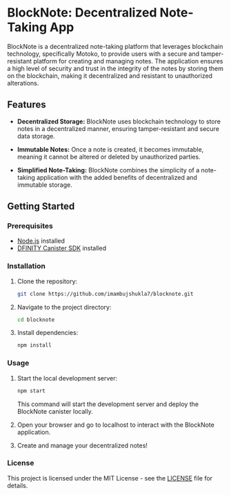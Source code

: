 # BlockNote: Decentralized Note-Taking App 

BlockNote is a decentralized note-taking platform that leverages blockchain technology, specifically Motoko, to provide users with a secure and tamper-resistant platform for creating and managing notes. The application ensures a high level of security and trust in the integrity of the notes by storing them on the blockchain, making it decentralized and resistant to unauthorized alterations.

## Features

- **Decentralized Storage:** BlockNote uses blockchain technology to store notes in a decentralized manner, ensuring tamper-resistant and secure data storage.

- **Immutable Notes:** Once a note is created, it becomes immutable, meaning it cannot be altered or deleted by unauthorized parties.

- **Simplified Note-Taking:** BlockNote combines the simplicity of a note-taking application with the added benefits of decentralized and immutable storage.

## Getting Started

### Prerequisites

- [Node.js](https://nodejs.org/) installed
- [DFINITY Canister SDK](https://sdk.dfinity.org/) installed

### Installation

1. Clone the repository:

   ```bash
   git clone https://github.com/imambujshukla7/blocknote.git
   ```

2. Navigate to the project directory:

   ```bash
   cd blocknote
   ```

3. Install dependencies:

   ```bash
   npm install
   ```

### Usage

1. Start the local development server:

   ```bash
   npm start
   ```

   This command will start the development server and deploy the BlockNote canister locally.

2. Open your browser and go to localhost to interact with the BlockNote application.

3. Create and manage your decentralized notes!

### License

This project is licensed under the MIT License - see the [LICENSE](LICENSE) file for details.
